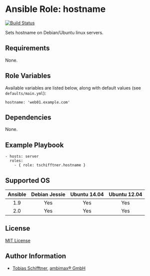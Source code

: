 # Ansible Role: hostname

[![Build Status](https://travis-ci.org/tschifftner/ansible-role-hostname.svg)](https://travis-ci.org/tschifftner/ansible-role-hostname)

Sets hostname on Debian/Ubuntu linux servers.

## Requirements

None.

## Role Variables

Available variables are listed below, along with default values (see `defaults/main.yml`):

```
hostname: 'web01.example.com'
```

## Dependencies

None.

## Example Playbook

    - hosts: server
      roles:
        - { role: tschifftner.hostname }

## Supported OS
Ansible          | Debian Jessie    | Ubuntu 14.04    | Ubuntu 12.04
:--------------: | :--------------: | :-------------: | :-------------: 
1.9              | Yes              | Yes             | Yes
2.0              | Yes              | Yes             | Yes

## License

[MIT License](http://choosealicense.com/licenses/mit/)

## Author Information

 - [Tobias Schifftner](https://twitter.com/tschifftner), [ambimax® GmbH](https://www.ambimax.de)